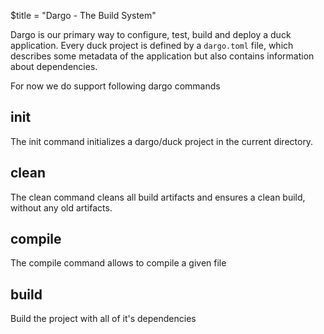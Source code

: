 $title = "Dargo - The Build System"

Dargo is our primary way to configure, test, build and deploy a duck application.
Every duck project is defined by a `dargo.toml` file, which describes some metadata of the application but also contains information about dependencies.

For now we do support following dargo commands

## init
The init command initializes a dargo/duck project in the current directory.

## clean
The clean command cleans all build artifacts and ensures a clean build, without any old artifacts.

## compile
The compile command allows to compile a given file

## build
Build the project with all of it's dependencies
